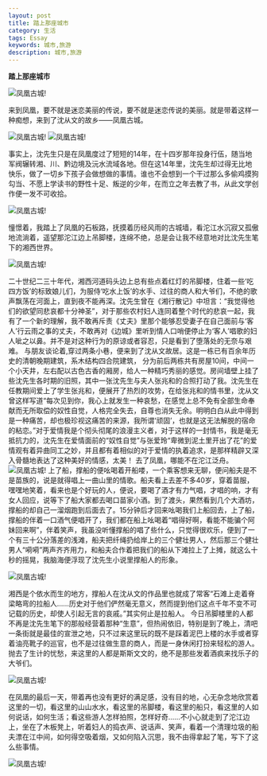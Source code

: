 ```yaml
---
layout: post
title: 踏上那座城市
category: 生活
tags: Essay
keywords: 城市,旅游
description: 城市,旅游
---
```


**踏上那座城市**

![凤凰古城!](https://sevenliao.cn/assets/images/2016105/9.jpg)

来到凤凰，要不就是迷恋美丽的传说，要不就是迷恋传说的美丽。就是带着这样一种痴想，来到了沈从文的故乡——凤凰古城。
  
![凤凰古城!](https://sevenliao.cn/assets/images/2016105/1.jpg) ![凤凰古城!](https://sevenliao.cn/assets/images/2016105/5.jpg)

事实上，沈先生只是在凤凰度过了短短的14年，在十四岁那年投身行伍，随当地军阀辗转湘、川、黔边境及沅水流域各地。但在这14年里，沈先生却过得无比地快乐，做了一切乡下孩子会做想做的事情。谁也不会想到一个干过那么多偷鸡摸狗勾当、不愿上学读书的野性十足、叛逆的少年，在而立之年去教了书，从此文学创作便一发不可收拾。
  
![凤凰古城!](https://sevenliao.cn/assets/images/2016105/6.jpg)

憧憬着，我踏上了凤凰的石板路，抚摸着历经风雨的古城墙，看沱江水沉寂又孤傲地流淌着，遥望那沱江边上吊脚楼，连绵不绝，总是会让我不经意地对比沈先生笔下的湘西世界。

![凤凰古城!](https://sevenliao.cn/assets/images/2016105/3.jpg)

二十世纪二三十年代，湘西河道码头边上总有些点着红灯的吊脚楼，住着一些‘吃四方饭’的标致娘儿们，为服侍‘吃水上饭’的水手、过往的商人和大爷们，不绝的歌声飘荡在河面上，直到夜不能再深。沈先生曾在《湘行散记》中坦言：“我觉得他们的欲望同悲哀都十分神圣”，对于那些农村妇人连同着整个时代的悲哀一起，我有了一个新的理解，我不敢再斥责《丈夫》里那个能够忍受妻子在自己面前与‘客人’行云雨之事的丈夫，不敢再对《边城》里听到情人口哨便停止为‘客人’唱歌的妇人呲之以鼻。并不是对这种行为的原谅或者容忍，只是看到了堕落处的无奈与艰难。
与朋友谈论着,穿过两条小巷，便来到了沈从文故居。这是一栋已有百余年历史的清朝晚期建筑，系木结构四合院建筑， 分为前后两栋共有房屋10间，中间一个小天井，左右配以古色古香的厢房，给人一种精巧秀丽的感觉。房间墙壁上挂了些沈先生各时期的旧照，其中一张沈先生与夫人张兆和的合照打动了我。沈先生在任教期间爱上了学生张兆和，便展开了热烈的攻势，在给张兆和的情书里，沈从文曾这样写道“每次见到你，我心上就发生一种哀愁，在感觉上总不免有全部生命奉献而无所取偿的奴性自觉，人格完全失去，自尊也消失无余。明明白白从此中得到是一种痛苦，却也极珍视这痛苦的来源，我所谓‘顽固’，也就是这无法解脱的宿命的粘恋。”对于爱情我是个彻头彻尾的浪漫主义者，对于这样的一封情书，我是毫无抵抗力的，沈先生在爱情面前的“奴性自觉”与张爱玲“卑微到泥土里开出了花”的爱情观有着异曲同工之妙，并且都有着相似的对于爱情的执着追求，是那样精辟又深入骨髓地表达了这种美好的情感，太美！
去了凤凰，哪能不在沱江泛舟。![凤凰古城!](https://sevenliao.cn/assets/images/2016105/4.jpg) 上了船，撑船的便吆喝着开船喽，一个乘客想来无聊，便问船夫是不是苗族的，说是就得唱上一曲山里的情歌。船夫看上去差不多40岁，穿着苗服，嘿嘿地笑着，看来也是个好玩的人，便说，要喝了酒才有力气唱，才唱的响，才有女人回应，说等下了船大家都去喝口苗家小酒。到了渡头，果然看到几个大酒坊，撑船的却自己一溜烟跑到后面去了。15分钟后才回来吆喝我们上船回去，上了船，撑船的伴着一口酒气便唱开了，我们都在船上吆喝着“唱得好啊，看能不能骗个阿妹回来啊”，伴着笑声，我虽没听懂撑船的唱了些什么，只觉得很欢乐，便到了一个有三十公分落差的浅滩，船夫把纤绳扔给岸上的三个健壮男人，然后那三个健壮男人“嗬嗬”两声齐齐用力，和船夫合作着把我们的船从下滩拉上了上摊，就这么十秒的摇晃，我脑海便浮现了沈先生小说里撑船人的形象。

![凤凰古城!](https://sevenliao.cn/assets/images/2016105/9.jpg)
  
湘西是个依水而生的地方，撑船人在沈从文的作品里也就成了常客“石滩上走着脊梁略弯的拉船人……历史对于他们俨然毫无意义，然而提到他们这点千年不变不可记载的历史，却使人引起无言的哀戚。”其实何止是拉船人。
今日吊脚楼里的人都不再是沈先生笔下的那般经营着那种“生意”，但热闹依旧，特别是到了晚上，清吧一条街就是最佳的宣泄之地，只不过来这里玩的既不是踩着泥巴上楼的水手或者穿着油亮靴子的巡官，也不是过往做生意的商人，而是一身休闲打扮来轻松的游人。抛去了生计的忧愁，来这里的人都是斯斯文文的，绝不是那些发着酒疯来找乐子的大爷们。
 
![凤凰古城!](https://sevenliao.cn/assets/images/2016105/7.jpg)

在凤凰的最后一天，带着再也没有更好的满足感，没有目的地，心无杂念地欣赏着这里的一切，看这里的山山水水，看这里的吊脚楼，看这里的船只，看这里的人如何说话，如何生活；看这些游人怎样拍照，怎样好奇……不小心就走到了沱江边上，坐在了木板凳上，听着妇人的捣衣声、说话声、笑声，看着一个清理垃圾的船夫漂在江中间，如何得空吸着烟，又如何陷入沉思，我不由得拿起了笔，写下了这么些事情。

![凤凰古城!](https://sevenliao.cn/assets/images/2016105/2.jpg)
 





